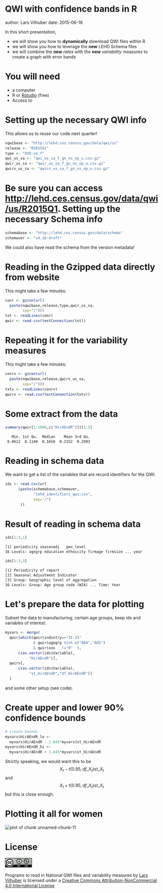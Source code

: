 QWI with confidence bands in R
========================================================
author: Lars Vilhuber
date: 2015-06-16

In this short presentation,
- we will show you how to **dynamically** download QWI files within R
- we will show you how to leverage the **new** LEHD Schema files
- we will combine the **new** *rates* with the **new** *variability* measures to create a graph with error bands





You will need
========================================================
- a computer
- R or [Rstudio](http://www.rstudio.com) (free)
- Access to 

Setting up the necessary QWI info
========================================================
This allows us to reuse our code next quarter!

```r
nqwibase <- "http://lehd.ces.census.gov/data/qwi/us"
release <- "R2015Q1"
type <- "DVD-sa_f"
qwi_us_sa <- "qwi_us_sa_f_gn_ns_op_u.csv.gz"
qwir_us_sa <- "qwir_us_sa_f_gn_ns_op_u.csv.gz"
qwirv_us_sa <- "qwirv_us_sa_f_gn_ns_op_u.csv.gz"
```
Be sure you can access http://lehd.ces.census.gov/data/qwi/us/R2015Q1.
Setting up the necessary Schema info
========================================================

```r
schemabase <- "http://lehd.ces.census.gov/data/schema"
schemaver <- "v4.1b-draft"
```
We could also have read the schema from the version metadata!

Reading in the Gzipped data directly from website
========================================================
This might take a few minutes:

```r
conr <- gzcon(url(
  paste(nqwibase,release,type,qwir_us_sa,
        sep="/")))
txt <- readLines(conr)
qwir <- read.csv(textConnection(txt))
```

Repeating it for the variability measures
========================================================
This might take a few minutes:

```r
conrv <- gzcon(url(
  paste(nqwibase,release,qwirv_us_sa,
        sep="/")))
txtv <- readLines(conrv)
qwirv <- read.csv(textConnection(txtv))
```

Some extract from the data
==========================

```r
summary(qwir[1:1000,c("HirAEndR")])[1:5]
```

```
   Min. 1st Qu.  Median    Mean 3rd Qu. 
 0.0612  0.1140  0.1658  0.2152  0.2993 
```

Reading in schema data
========================
We want to get a list of the variables that are record identifiers for the QWI.

```r
ids <- read.csv(url
      (paste(schemabase,schemaver,
             "lehd_identifiers_qwi.csv",
             sep="/")
       ))
```

Result of reading in schema data
========================

```r
ids[1:3,1]
```

```
[1] periodicity seasonadj   geo_level  
16 Levels: agegrp education ethnicity firmage firmsize ... year
```

```r
ids[1:3,3]
```

```
[1] Periodicity of report                 
[2] Seasonal Adjustment Indicator         
[3] Group: Geographic level of aggregation
16 Levels: Group: Age group code (WIA) ... Time: Year
```

Let's prepare the data for plotting
========================================================
Subset the data to manufacturing, certain age groups, keep ids and variables of interest:

```r
myvars <- merge(
  qwir[which(qwir$industry=="31-33" 
             & qwir$agegrp %in% c("A04","A05")
             & qwir$sex   !="0"  ),
      c(as.vector(ids$Variable),
           "HirAEndR")],
  qwirv[,
      c(as.vector(ids$Variable),
           "st_HirAEndR","df_HirAEndR")]
  )
```
and some other setup (see code).


Create upper and lower 90% confidence bounds 
========================================================


```r
# Create bounds
myvars$HirAEndR_lo <- 
  myvars$HirAEndR - 1.645*myvars$st_HirAEndR
myvars$HirAEndR_hi <- 
  myvars$HirAEndR + 1.645*myvars$st_HirAEndR
```
Strictly speaking, we would want this to be
$$X_t - t(0.95,df\_X_t) st\_X_t$$
and
$$X_t + t(0.95,df\_X_t) st\_X_t $$
but this is close enough.

Plotting it all for women
==============
![plot of chunk unnamed-chunk-11](Pres_qwi_error_bands-figure/unnamed-chunk-11-1.png) 

License
==========
![by-nc 4.0](images/cc4-by-nc-88x31.png)

Programs to read in National QWI files and variability measures by [Lars Vilhuber](http://www.vilhuber.com/lars/)  is licensed under a [Creative Commons Attribution-NonCommercial 4.0 International License](http://creativecommons.org/licenses/by-nc/4.0/)
